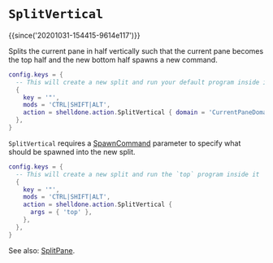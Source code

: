 # `SplitVertical`

{{since('20201031-154415-9614e117')}}

Splits the current pane in half vertically such that the current pane becomes
the top half and the new bottom half spawns a new command.

```lua
config.keys = {
  -- This will create a new split and run your default program inside it
  {
    key = '"',
    mods = 'CTRL|SHIFT|ALT',
    action = shelldone.action.SplitVertical { domain = 'CurrentPaneDomain' },
  },
}
```

`SplitVertical` requires a [SpawnCommand](../SpawnCommand.md) parameter to
specify what should be spawned into the new split.

```lua
config.keys = {
  -- This will create a new split and run the `top` program inside it
  {
    key = '"',
    mods = 'CTRL|SHIFT|ALT',
    action = shelldone.action.SplitVertical {
      args = { 'top' },
    },
  },
}
```

See also: [SplitPane](SplitPane.md).
